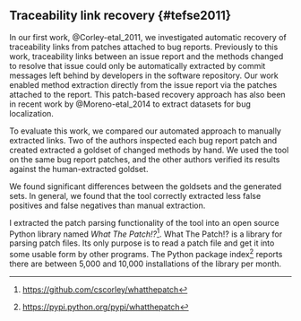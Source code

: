 
## Traceability link recovery {#tefse2011}

In our first work, @Corley-etal_2011, we investigated automatic recovery of
traceability links from patches attached to bug reports. Previously to this
work, traceability links between an issue report and the methods changed to
resolve that issue could only be automatically extracted by commit messages
left behind by developers in the software repository. Our work enabled method
extraction directly from the issue report via the patches attached to the
report. This patch-based recovery approach has also been in recent work by
@Moreno-etal_2014 to extract datasets for bug localization.

To evaluate this work, we compared our automated approach to manually extracted
links. Two of the authors inspected each bug report patch and created extracted
a goldset of changed methods by hand. We used the tool on the same bug
report patches, and the other authors verified its results against the
human-extracted goldset.

We found significant differences between the goldsets and the generated sets.
In general, we found that the tool correctly extracted less false positives and
false negatives than manual extraction.

I extracted the patch parsing functionality of the tool into an open source
Python library named *What The Patch!?*[^wtp]. What The Patch!? is a library
for parsing patch files. Its only purpose is to read a patch file and get it
into some usable form by other programs. The Python package index[^wtppypi]
reports there are between 5,000 and 10,000 installations of the library per
month.

[^wtp]: https://github.com/cscorley/whatthepatch
[^wtppypi]: https://pypi.python.org/pypi/whatthepatch
